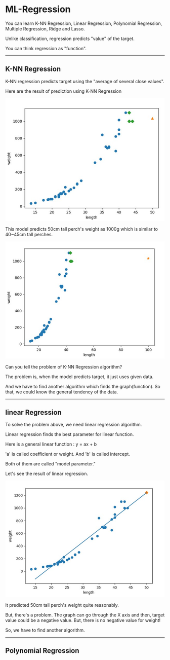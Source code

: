 # ML-Regression

You can learn K-NN Regression, Linear Regression, Polynomial Regression, Multiple Regression, Ridge and Lasso.

Unlike classification, regression predicts "value" of the target. 

You can think regression as "function".

---------------

## K-NN Regression

K-NN regression predicts target using the "average of several close values".

Here are the result of prediction using K-NN Regression

![Result image of K-NN Regression](/images/perch_50.jpg)

This model predicts 50cm tall perch's weight as 1000g which is similar to 40~45cm tall perches.

![Result image of K-NN Regression](/images/perch_100.jpg)

Can you tell the problem of K-NN Regression algorithm?

The problem is, when the model predicts target, it just uses given data.

And we have to find another algorithm which finds the graph(function). So that, we could know the general tendency of the data.

---------------------------------------

## linear Regression 

To solve the problem above, we need linear regression algorithm.

Linear regression finds the best parameter for linear function. 

Here is a general linear function : y = ax + b

'a' is called coefficient or weight. And 'b' is called intercept.

Both of them are called "model parameter."

Let's see the result of linear regression.

![Result of linear regression](/images/linear-regression.jpg)

It predicted 50cm tall perch's weight quite reasonably.

But, there's a problem. The graph can go through the X axis and then, target value could be a negative value. But, there is no negative value for weight!

So, we have to find another algorithm.

------------------------

## Polynomial Regression



